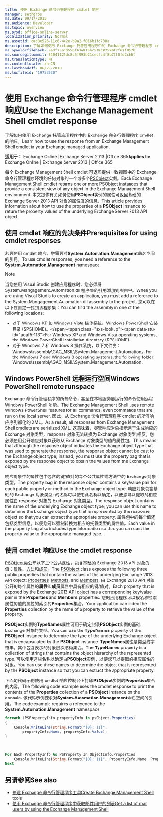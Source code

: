 ```yaml
---
title: 使用 Exchange 命令行管理程序 cmdlet 响应
manager: sethgros
ms.date: 09/17/2015
ms.audience: Developer
ms.topic: overview
ms.prod: office-online-server
localization_priority: Normal
ms.assetid: dac8e526-11c6-4c2e-b9a2-f016b1fc738a
description: 了解如何使用 Exchange 托管应用程序中的 Exchange 命令行管理程序 cmdlet 的响应。
ms.openlocfilehash: 5edf75afd556f67e815bc519c87586f2f62f057b
ms.sourcegitcommit: 34041125dc8c5f993b21cebfc4f8b72f0fd2cb6f
ms.translationtype: MT
ms.contentlocale: zh-CN
ms.lasthandoff: 06/25/2018
ms.locfileid: "19753020"
---
```

# <a name="use-the-exchange-management-shell-cmdlet-response"></a><span data-ttu-id="acaf5-103">使用 Exchange 命令行管理程序 cmdlet 响应</span><span class="sxs-lookup"><span data-stu-id="acaf5-103">Use the Exchange Management Shell cmdlet response</span></span>

<span data-ttu-id="acaf5-104">了解如何使用 Exchange 托管应用程序中的 Exchange 命令行管理程序 cmdlet 的响应。</span><span class="sxs-lookup"><span data-stu-id="acaf5-104">Learn how to use the response from an Exchange Management Shell cmdlet in your Exchange managed application.</span></span>
  
<span data-ttu-id="acaf5-105">**适用于：** Exchange Online |Exchange Server 2013 |Office 365</span><span class="sxs-lookup"><span data-stu-id="acaf5-105">**Applies to:** Exchange Online | Exchange Server 2013 | Office 365</span></span>
  
<span data-ttu-id="acaf5-106">每个 Exchange Management Shell cmdlet 可返回提供一致视图中的 Exchange 命令行管理程序环境的任何对象的一个或多个[PSObject](http://msdn.microsoft.com/zh-cn/library/system.management.automation.psobject%28VS.85%29.aspx)实例。</span><span class="sxs-lookup"><span data-stu-id="acaf5-106">Each Exchange Management Shell cmdlet returns one or more [PSObject](http://msdn.microsoft.com/zh-cn/library/system.management.automation.psobject%28VS.85%29.aspx) instances that provide a consistent view of any object in the Exchange Management Shell environment.</span></span> <span data-ttu-id="acaf5-107">本文提供有关如何使用**PSObject**实例的属性可返回基础的 Exchange Server 2013 API 对象的属性值的信息。</span><span class="sxs-lookup"><span data-stu-id="acaf5-107">This article provides information about how to use the properties of a **PSObject** instance to return the property values of the underlying Exchange Server 2013 API object.</span></span> 
  
## <a name="prerequisites-for-using-cmdlet-responses"></a><span data-ttu-id="acaf5-108">使用 cmdlet 响应的先决条件</span><span class="sxs-lookup"><span data-stu-id="acaf5-108">Prerequisites for using cmdlet responses</span></span>
<span data-ttu-id="acaf5-109"><a name="prerequisites_bk"> </a></span><span class="sxs-lookup"><span data-stu-id="acaf5-109"></span></span>

<span data-ttu-id="acaf5-110">若要使用 cmdlet 响应，您需要对**System.Automation.Management**命名空间的引用。</span><span class="sxs-lookup"><span data-stu-id="acaf5-110">To use cmdlet responses, you need a reference to the **System.Automation.Management** namespace.</span></span> 
  
> [!NOTE]
>  <span data-ttu-id="acaf5-111">当您使用 Visual Studio 创建应用程序时，您必须将 System.Mangagement.Automation.dll 程序集的引用添加到项目中。</span><span class="sxs-lookup"><span data-stu-id="acaf5-111">When you are using Visual Studio to create an application, you must add a reference to the System.Mangagement.Automation.dll assembly to the project.</span></span> <span data-ttu-id="acaf5-112">您可以在以下位置之一找到该程序集：</span><span class="sxs-lookup"><span data-stu-id="acaf5-112">You can find the assembly in one of the following locations:</span></span> 
> - <span data-ttu-id="acaf5-113">对于 Windows XP 和 Windows Vista 操作系统，Windows PowerShell 安装目录 ($PSHOME)。</span><span class="sxs-lookup"><span data-stu-id="acaf5-113">For Windows XP and Windows Vista operating systems, the Windows PowerShell installation directory ($PSHOME).</span></span> 
> - <span data-ttu-id="acaf5-114">对于 Windows 7 和 Windows 8 操作系统，以下文件夹： Windows\assembly\GAC_MSIL\System.Management.Automation。</span><span class="sxs-lookup"><span data-stu-id="acaf5-114">For the Windows 7 and Windows 8 operating systems, the following folder: Windows\assembly\GAC_MSIL\System.Management.Automation.</span></span> 
  
## <a name="windows-powershell-remote-runspace"></a><span data-ttu-id="acaf5-115">Windows PowerShell 远程运行空间</span><span class="sxs-lookup"><span data-stu-id="acaf5-115">Windows PowerShell remote runspace</span></span>
<span data-ttu-id="acaf5-116"><a name="usingremoterunspace_bk"> </a></span><span class="sxs-lookup"><span data-stu-id="acaf5-116"></span></span>

<span data-ttu-id="acaf5-117">Exchange 命令行管理程序的所有命令，甚至在本地服务器运行的命令使用远程 Windows PowerShell 功能。</span><span class="sxs-lookup"><span data-stu-id="acaf5-117">The Exchange Management Shell uses remote Windows PowerShell features for all commands, even commands that are run on the local server.</span></span> <span data-ttu-id="acaf5-118">因此，从 Exchange 命令行管理程序 cmdlet 的所有响应序列都化的 XML。</span><span class="sxs-lookup"><span data-stu-id="acaf5-118">As a result, all responses from Exchange Management Shell cmdlets are serialized XML.</span></span> <span data-ttu-id="acaf5-119">这意味着，尽管响应对象指示用于生成响应的 Exchange 对象类型，response 对象无法转换为 Exchange 对象类型;相反，您必须使用公开响应对象以获取从 Exchange 对象类型的值的属性包。</span><span class="sxs-lookup"><span data-stu-id="acaf5-119">This means that although the response object indicates the Exchange object type that was used to generate the response, the response object cannot be cast to the Exchange object type; instead, you must use the property bag that is exposed by the response object to obtain the values from the Exchange object type.</span></span>
  
<span data-ttu-id="acaf5-120">响应对象中的属性包中包含的键/值对的每个公共属性或方法中的 Exchange 对象类型。</span><span class="sxs-lookup"><span data-stu-id="acaf5-120">The property bag in the response object contains a key/value pair for each public property or method in the Exchange object type.</span></span> <span data-ttu-id="acaf5-121">响应对象包含基础的 Exchange 对象类型; 的名称可以使用此名称以确定，以便您可以提取的相应属性由 response 对象的 Exchange 对象类型。</span><span class="sxs-lookup"><span data-stu-id="acaf5-121">The response object contains the name of the underlying Exchange object type; you can use this name to determine the Exchange object type that is represented by the response object so that you can extract the appropriate property.</span></span> <span data-ttu-id="acaf5-122">属性包中的每个值还包括类型信息，以便您可以强制转换为相应的托管类型的属性值。</span><span class="sxs-lookup"><span data-stu-id="acaf5-122">Each value in the property bag also includes type information so that you can cast the property value to the appropriate managed type.</span></span>
  
## <a name="use-the-cmdlet-response"></a><span data-ttu-id="acaf5-123">使用 cmdlet 响应</span><span class="sxs-lookup"><span data-stu-id="acaf5-123">Use the cmdlet response</span></span>
<span data-ttu-id="acaf5-124"><a name="usingPSObject_bk"> </a></span><span class="sxs-lookup"><span data-stu-id="acaf5-124"></span></span>

<span data-ttu-id="acaf5-125">[PSObject](http://msdn.microsoft.com/zh-cn/library/system.management.automation.psobject%28VS.85%29.aspx)类公开以下三个公共属性，包含基础的 Exchange 2013 API 对象的值：[属性](http://msdn.microsoft.com/zh-cn/library/system.management.automation.psobject.properties%28VS.85%29.aspx)、[方法](http://msdn.microsoft.com/zh-cn/library/system.management.automation.psobject.methods%28VS.85%29.aspx)和[成员](http://msdn.microsoft.com/zh-cn/library/system.management.automation.psobject.members%28VS.85%29.aspx)。</span><span class="sxs-lookup"><span data-stu-id="acaf5-125">The [PSObject](http://msdn.microsoft.com/zh-cn/library/system.management.automation.psobject%28VS.85%29.aspx) class exposes the following three public properties that contain the values of the underlying Exchange 2013 API object: [Properties](http://msdn.microsoft.com/zh-cn/library/system.management.automation.psobject.properties%28VS.85%29.aspx), [Methods](http://msdn.microsoft.com/zh-cn/library/system.management.automation.psobject.methods%28VS.85%29.aspx), and [Members](http://msdn.microsoft.com/zh-cn/library/system.management.automation.psobject.members%28VS.85%29.aspx).</span></span> <span data-ttu-id="acaf5-126">由 Exchange 2013 API 对象公开的每个属性的**属性**和**成员**属性中具有相应的键/值对。</span><span class="sxs-lookup"><span data-stu-id="acaf5-126">Each property that is exposed by the Exchange 2013 API object has a corresponding key/value pair in the **Properties** and **Members** properties.</span></span> <span data-ttu-id="acaf5-127">您的应用程序可以按名称检索属性的值的属性的索引的**Properties**集合。</span><span class="sxs-lookup"><span data-stu-id="acaf5-127">Your application can index the **Properties** collection by the name of a property to retrieve the value of the property.</span></span> 
  
<span data-ttu-id="acaf5-128">**PSObject**实例的**TypeNames**属性可用于确定封装**PSObject**实例的基础 Exchange 对象的类型。</span><span class="sxs-lookup"><span data-stu-id="acaf5-128">You can use the **TypeNames** property of the **PSObject** instance to determine the type of the underlying Exchange object that is encapsulated by the **PSObject** instance.</span></span> <span data-ttu-id="acaf5-129">**TypeNames**属性是类型的字符串，其中包含表示的对象层次结构集合。</span><span class="sxs-lookup"><span data-stu-id="acaf5-129">The **TypeNames** property is a collection of strings that contains the object hierarchy of the represented type.</span></span> <span data-ttu-id="acaf5-130">可以使用这些名称以确定由**PSObject**实例，以便您可以提取的相应属性的对象。</span><span class="sxs-lookup"><span data-stu-id="acaf5-130">You can use these names to determine the object that is represented by the **PSObject** instance so that you can extract the appropriate property.</span></span> 
  
<span data-ttu-id="acaf5-131">下面的代码示例使用 cmdlet 响应控制台上打印**PSObject**实例的**Properties**集合的内容。</span><span class="sxs-lookup"><span data-stu-id="acaf5-131">The following code example uses the cmdlet response to print the contents of the **Properties** collection of a **PSObject** instance on the console.</span></span> <span data-ttu-id="acaf5-132">该代码示例要求对**System.Automation.Management**命名空间的引用。</span><span class="sxs-lookup"><span data-stu-id="acaf5-132">The code example requires a reference to the **System.Automation.Management** namespace.</span></span> 
  
```cs
foreach (PSPropertyInfo propertyInfo in psObject.Properties)
{
    Console.WriteLine(string.Format("{0}: {1}",
        propertyInfo.Name, propertyInfo.Value);
}
```

<br/>

```vb
For Each PropertyInfo As PSProperty In ObjectInfo.Properties
    Console.WriteLine(String.Format("{0}: {1}", PropertyInfo.Name, PropertyInfo.Value))
Next

```

## <a name="see-also"></a><span data-ttu-id="acaf5-133">另请参阅</span><span class="sxs-lookup"><span data-stu-id="acaf5-133">See also</span></span>

- [<span data-ttu-id="acaf5-134">创建 Exchange 命令行管理程序工具</span><span class="sxs-lookup"><span data-stu-id="acaf5-134">Create Exchange Management Shell tools</span></span>](create-exchange-management-shell-tools.md)   
- [<span data-ttu-id="acaf5-135">使用 Exchange 命令行管理程序中获取邮件用户的列表</span><span class="sxs-lookup"><span data-stu-id="acaf5-135">Get a list of mail users by using the Exchange Management Shell</span></span>](how-to-get-a-list-of-mail-users-by-using-the-exchange-management-shell.md)
    

